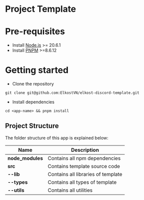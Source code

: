 # Project Template

# Pre-requisites
- Install [Node.js](https://nodejs.org/en/) >= 20.6.1
- Install [PNPM](https://www.npmjs.com/package/pnpm) >=8.6.12

# Getting started
- Clone the repository
```
git clone git@github.com:ElkostVN/elkost-discord-template.git
```
- Install dependencies
```
cd <app-name> && pnpm install
```

## Project Structure
The folder structure of this app is explained below:

| Name | Description |
| ----------------------| --------------------------------------------------------------------------------------------- |
| **node_modules**      | Contains all npm dependencies
| **src**               | Contains template source code
| **--lib**             | Contains all libraries of template
| **--types**           | Contains all types of template
| **--utils**           | Contains all utilities
